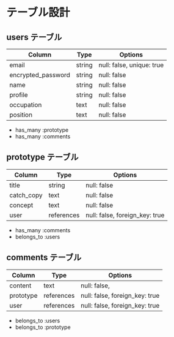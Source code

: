 # テーブル設計

## users テーブル

| Column             | Type   | Options                   |
| ------------------ | ------ | -----------               |
| email              | string | null: false, unique: true |
| encrypted_password | string | null: false               |
| name               | string | null: false               |
| profile            | string | null: false               |
| occupation         | text   | null: false               |
| position           | text   | null: false               |

- has_many :prototype 
- has_many :comments

## prototype テーブル

| Column        | Type       | Options                        |
| ------        | ---------- | ------------------------------ |
| title         | string     | null: false                    |
| catch_copy    | text       | null: false                    |
| concept       | text       | null: false                    |
| user          | references | null: false, foreign_key: true |

- has_many :comments
- belongs_to :users

## comments テーブル

| Column    | Type      | Options                        |
| ------    | ------    | -----------                    |
| content   | text      | null: false,                   |
| prototype | references| null: false, foreign_key: true |
| user      | references| null: false, foreign_key: true |

- belongs_to :users
- belongs_to :prototype